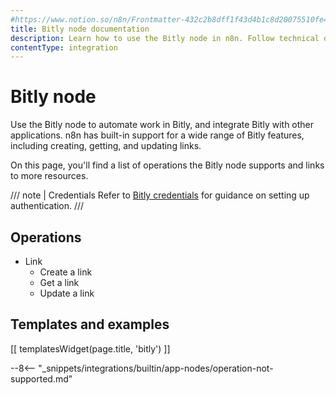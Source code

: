 ```yaml
---
#https://www.notion.so/n8n/Frontmatter-432c2b8dff1f43d4b1c8d20075510fe4
title: Bitly node documentation
description: Learn how to use the Bitly node in n8n. Follow technical documentation to integrate Bitly node into your workflows.
contentType: integration
---
```


# Bitly node

Use the Bitly node to automate work in Bitly, and integrate Bitly with other applications. n8n has built-in support for a wide range of Bitly features, including creating, getting, and updating links.

On this page, you'll find a list of operations the Bitly node supports and links to more resources.

/// note | Credentials
Refer to [Bitly credentials](/integrations/builtin/credentials/bitly/) for guidance on setting up authentication. 
///

## Operations

* Link
    * Create a link
    * Get a link
    * Update a link

## Templates and examples

<!-- see https://www.notion.so/n8n/Pull-in-templates-for-the-integrations-pages-37c716837b804d30a33b47475f6e3780 -->
[[ templatesWidget(page.title, 'bitly') ]]

--8<-- "_snippets/integrations/builtin/app-nodes/operation-not-supported.md"


